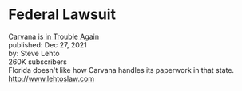 # Federal Lawsuit
[Carvana is in Trouble Again](https://youtu.be/FsA_P-iDKdQ)  
published: Dec 27, 2021  
by: Steve Lehto  
260K subscribers  
Florida doesn't like how Carvana handles its paperwork in that state.  
http://www.lehtoslaw.com
